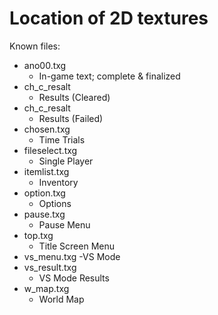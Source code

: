 # Location of 2D textures

Known files:
- ano00.txg
    - In-game text; complete & finalized
- ch_c_resalt
    - Results (Cleared)
- ch_c_resalt
    - Results (Failed)
- chosen.txg
    - Time Trials
- fileselect.txg
    - Single Player
- itemlist.txg
    - Inventory
- option.txg
    - Options
- pause.txg
    - Pause Menu
- top.txg
    - Title Screen Menu
- vs_menu.txg 
    -VS Mode
- vs_result.txg
    - VS Mode Results
- w_map.txg
    - World Map
